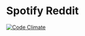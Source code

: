 # Spotify Reddit
[![Code Climate](https://codeclimate.com/github/connorjburton/spotify-reddit/badges/gpa.svg)](https://codeclimate.com/github/connorjburton/spotify-reddit)
